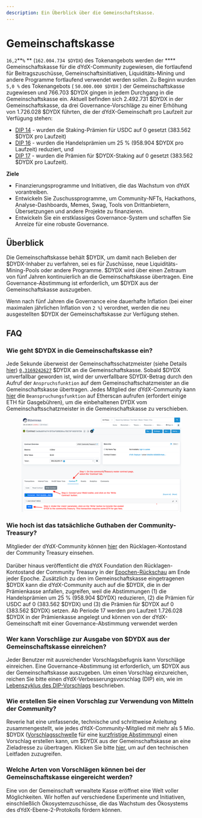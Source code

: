 ```yaml
---
description: Ein Überblick über die Gemeinschaftskasse.
---
```


# Gemeinschaftskasse

`16,2`**`%` ** (`162.004.734 $DYDX`) des Tokenangebots werden der **** Gemeinschaftskasse für die dYdX-Community zugewiesen, die fortlaufend für Beitragszuschüsse, Gemeinschaftsinitiativen, Liquiditäts-Mining und andere Programme fortlaufend verwendet werden sollen. Zu Beginn wurden `5,0 %` des Tokenangebots ( `50.000.000 $DYDX` ) der Gemeinschaftskasse zugewiesen und 766.703 $DYDX gingen in jedem Durchgang in die Gemeinschaftskasse ein. Aktuell befinden sich 2.492.731 $DYDX in der Gemeinschaftskasse, da drei Governance-Vorschläge zu einer Erhöhung von 1.726.028 $DYDX führten, die der dYdX-Gemeinschaft pro Laufzeit zur Verfügung stehen:

* [DIP 14](https://dydx.community/dashboard/proposal/7) - wurden die Staking-Prämien für USDC auf 0 gesetzt (383.562 $DYDX pro Laufzeit)
* [DIP 16](https://dydx.community/dashboard/proposal/8) - wurden die Handelsprämien um 25 % (958.904 $DYDX pro Laufzeit) reduziert, und
* [DIP 17](https://dydx.community/dashboard/proposal/9) - wurden die Prämien für $DYDX-Staking auf 0 gesetzt (383.562 $DYDX pro Laufzeit).



**Ziele**

* Finanzierungsprogramme und Initiativen, die das Wachstum von dYdX vorantreiben.
* Entwickeln Sie Zuschussprogramme, um Community-NFTs, Hackathons, Analyse-Dashboards, Memes, Swag, Tools von Drittanbietern, Übersetzungen und andere Projekte zu finanzieren.
* Entwickeln Sie ein erstklassiges Governance-System und schaffen Sie Anreize für eine robuste Governance.

## Überblick

Die Gemeinschaftskasse behält $DYDX, um damit nach Belieben der $DYDX-Inhaber zu verfahren, sei es für Zuschüsse, neue Liquiditäts-Mining-Pools oder andere Programme. $DYDX wird über einen Zeitraum von fünf Jahren kontinuierlich an die Gemeinschaftskasse übertragen. Eine Governance-Abstimmung ist erforderlich, um $DYDX aus der Gemeinschaftskasse auszugeben.

Wenn nach fünf Jahren die Governance eine dauerhafte Inflation (bei einer maximalen jährlichen Inflation von `2 %`) verordnet, werden die neu ausgestellten $DYDX der Gemeinschaftskasse zur Verfügung stehen.

## FAQ

### Wie geht $DYDX in die Gemeinschaftskasse ein?

Jede Sekunde überweist der Gemeinschaftsschatzmeister (siehe Details [hier](https://docs.dydx.community/dydx-governance/resources/technical-overview#governance-architecture-overview)) [`0,3169242627`](tel:03169242627) $DYDX an die Gemeinschaftskasse. Sobald $DYDX unverfallbar geworden ist, wird der unverfallbare SDYDX-Betrag durch den Aufruf der `Anspruchsfunktion` auf dem Gemeinschaftschatzmeister an die Gemeinschaftskasse übertragen. Jedes Mitglied der dYdX-Community kann [hier](https://etherscan.io/address/0x08a90Fe0741B7DeF03fB290cc7B273F1855767D8#writeContract) die `Beanspruchungsfunktion` auf Etherscan aufrufen (erfordert einige ETH für Gasgebühren), um die einbehaltenen DYDX vom Gemeinschaftsschatzmeister in die Gemeinschaftskasse zu verschieben.

<figure><img src="../.gitbook/assets/claim-function-CT-vester.png" alt=""><figcaption></figcaption></figure>

### Wie hoch ist das tatsächliche Guthaben der Community-Treasury?

Mitglieder der dYdX-Community können [hier](https://dydx.shippooor.xyz/) den Rücklagen-Kontostand der Community Treasury einsehen. \
\
Darüber hinaus veröffentlicht die dYdX Foundation den Rücklagen-Kontostand der Community Treasury in der [Epochen-Rückschau](https://dydx.foundation/blog) am Ende jeder Epoche. Zusätzlich zu den im Gemeinschaftskasse eingetragenen $DYDX kann die dYdX-Community auch auf die $DYDX, die in der Prämienkasse anfallen, zugreifen, weil die Abstimmungen (1) die Handelsprämien um 25 % (958.904 $DYDX) reduzieren, (2) die Prämien für USDC auf 0 (383.562 $DYDX) und (3) die Prämien für $DYDX auf 0 (383.562 $DYDX) setzen. [](https://docs.dydx.community/dydx-governance/voting-and-governance/governance-parameters)Ab Periode 17 werden pro Laufzeit 1.726.028 $DYDX in der Prämienkasse angelegt und können von der dYdX-Gemeinschaft mit einer Governance-Abstimmung verwendet werden

### Wer kann Vorschläge zur Ausgabe von $DYDX aus der Gemeinschaftskasse einreichen?

Jeder Benutzer mit ausreichender Vorschlagsbefugnis kann Vorschläge einreichen. Eine Governance-Abstimmung ist erforderlich, um $DYDX aus der Gemeinschaftskasse auszugeben. Um einen Vorschlag einzureichen, reichen Sie bitte einen dYdX-Verbesserungsvorschlag (DIP) ein, wie im [Lebenszyklus des DIP-Vorschlags](../voting-and-governance/dip-proposal-lifecycle.md) beschrieben.

### Wie erstellen Sie einen Vorschlag zur Verwendung von Mitteln der Community?

Reverie hat eine umfassende, technische und schrittweise Anleitung zusammengestellt, wie jedes dYdX-Community-Mitglied mit mehr als 5 Mio. $DYDX ([Vorschlagsschwelle](https://docs.dydx.community/dydx-governance/voting-and-governance/governance-parameters#timelock-parameters) für eine [kurzfristige Abstimmung](https://docs.dydx.community/dydx-governance/voting-and-governance/governance-process#short-timelock-executor)) einen Vorschlag erstellen kann, um $DYDX aus der Gemeinschaftskasse an eine Zieladresse zu übertragen. Klicken Sie bitte [hier](https://app.gitbook.com/o/-MeNgGQU0ucT2xo4s8-T/s/-MeNfSkgj48hU0q8Zbjn/\~/changes/EyisuFjLIyJ7K9RzaTfJ/technical-guide-on-building-a-dydx-community-treasury-spending-proposal), um auf den technischen Leitfaden zuzugreifen.

### Welche Arten von Vorschlägen können bei der Gemeinschaftskasse eingereicht werden?

Eine von der Gemeinschaft verwaltete Kasse eröffnet eine Welt voller Möglichkeiten. Wir hoffen auf verschiedene Experimente und Initiativen, einschließlich Ökosystemzuschüsse, die das Wachstum des Ökosystems des dYdX-Ebene-2-Protokolls fördern können.
